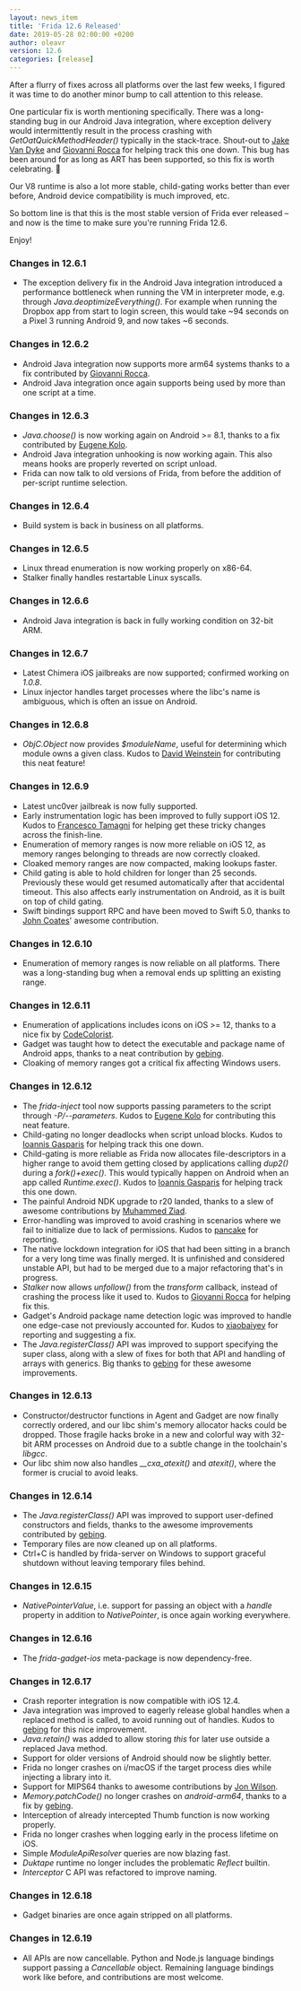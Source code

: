 ```yaml
---
layout: news_item
title: 'Frida 12.6 Released'
date: 2019-05-28 02:00:00 +0200
author: oleavr
version: 12.6
categories: [release]
---
```


After a flurry of fixes across all platforms over the last few weeks,
I figured it was time to do another minor bump to call attention to
this release.

One particular fix is worth mentioning specifically. There was a long-
standing bug in our Android Java integration, where exception delivery
would intermittently result in the process crashing with
*GetOatQuickMethodHeader()* typically in the stack-trace. Shout-out to
[Jake Van Dyke][] and [Giovanni Rocca][] for helping track this one
down. This bug has been around for as long as ART has been supported,
so this fix is worth celebrating. 🎉

Our V8 runtime is also a lot more stable, child-gating works better
than ever before, Android device compatibility is much improved, etc.

So bottom line is that this is the most stable version of Frida ever
released – and now is the time to make sure you're running Frida 12.6.

Enjoy!

### Changes in 12.6.1

- The exception delivery fix in the Android Java integration introduced
  a performance bottleneck when running the VM in interpreter mode, e.g.
  through *Java.deoptimizeEverything()*. For example when running the
  Dropbox app from start to login screen, this would take ~94 seconds
  on a Pixel 3 running Android 9, and now takes ~6 seconds.

### Changes in 12.6.2

- Android Java integration now supports more arm64 systems thanks to a
  fix contributed by [Giovanni Rocca][].
- Android Java integration once again supports being used by more than
  one script at a time.

### Changes in 12.6.3

- *Java.choose()* is now working again on Android >= 8.1, thanks to a
  fix contributed by [Eugene Kolo][].
- Android Java integration unhooking is now working again. This also
  means hooks are properly reverted on script unload.
- Frida can now talk to old versions of Frida, from before the addition
  of per-script runtime selection.

### Changes in 12.6.4

- Build system is back in business on all platforms.

### Changes in 12.6.5

- Linux thread enumeration is now working properly on x86-64.
- Stalker finally handles restartable Linux syscalls.

### Changes in 12.6.6

- Android Java integration is back in fully working condition on 32-bit ARM.

### Changes in 12.6.7

- Latest Chimera iOS jailbreaks are now supported; confirmed working on *1.0.8*.
- Linux injector handles target processes where the libc's name is ambiguous,
  which is often an issue on Android.

### Changes in 12.6.8

- *ObjC.Object* now provides *$moduleName*, useful for determining which module
  owns a given class. Kudos to [David Weinstein][] for contributing this neat
  feature!

### Changes in 12.6.9

- Latest unc0ver jailbreak is now fully supported.
- Early instrumentation logic has been improved to fully support iOS 12. Kudos
  to [Francesco Tamagni][] for helping get these tricky changes across the
  finish-line.
- Enumeration of memory ranges is now more reliable on iOS 12, as memory ranges
  belonging to threads are now correctly cloaked.
- Cloaked memory ranges are now compacted, making lookups faster.
- Child gating is able to hold children for longer than 25 seconds. Previously
  these would get resumed automatically after that accidental timeout. This also
  affects early instrumentation on Android, as it is built on top of child
  gating.
- Swift bindings support RPC and have been moved to Swift 5.0, thanks to
  [John Coates][]' awesome contribution.

### Changes in 12.6.10

- Enumeration of memory ranges is now reliable on all platforms. There was a
  long-standing bug when a removal ends up splitting an existing range.

### Changes in 12.6.11

- Enumeration of applications includes icons on iOS >= 12, thanks to a nice fix
  by [CodeColorist][].
- Gadget was taught how to detect the executable and package name of Android
  apps, thanks to a neat contribution by [gebing][].
- Cloaking of memory ranges got a critical fix affecting Windows users.

### Changes in 12.6.12

- The *frida-inject* tool now supports passing parameters to the script through
  *-P/--parameters*. Kudos to [Eugene Kolo][] for contributing this neat
  feature.
- Child-gating no longer deadlocks when script unload blocks. Kudos to
  [Ioannis Gasparis][] for helping track this one down.
- Child-gating is more reliable as Frida now allocates file-descriptors in a
  higher range to avoid them getting closed by applications calling *dup2()*
  during a *fork()+exec()*. This would typically happen on Android when an app
  called *Runtime.exec()*. Kudos to [Ioannis Gasparis][] for helping track this
  one down.
- The painful Android NDK upgrade to r20 landed, thanks to a slew of awesome
  contributions by [Muhammed Ziad][].
- Error-handling was improved to avoid crashing in scenarios where we fail to
  initialize due to lack of permissions. Kudos to [pancake][] for reporting.
- The native lockdown integration for iOS that had been sitting in a branch for
  a very long time was finally merged. It is unfinished and considered unstable
  API, but had to be merged due to a major refactoring that's in progress.
- *Stalker* now allows *unfollow()* from the *transform* callback, instead of
  crashing the process like it used to. Kudos to [Giovanni Rocca][] for helping
  fix this.
- Gadget's Android package name detection logic was improved to handle one
  edge-case not previously accounted for. Kudos to [xiaobaiyey][] for reporting
  and suggesting a fix.
- The *Java.registerClass()* API was improved to support specifying the super
  class, along with a slew of fixes for both that API and handling of arrays
  with generics. Big thanks to [gebing][] for these awesome improvements.

### Changes in 12.6.13

- Constructor/destructor functions in Agent and Gadget are now finally correctly
  ordered, and our libc shim's memory allocator hacks could be dropped. Those
  fragile hacks broke in a new and colorful way with 32-bit ARM processes on
  Android due to a subtle change in the toolchain's *libgcc*.
- Our libc shim now also handles *__cxa_atexit()* and *atexit()*, where the
  former is crucial to avoid leaks.

### Changes in 12.6.14

- The *Java.registerClass()* API was improved to support user-defined
  constructors and fields, thanks to the awesome improvements contributed
  by [gebing][].
- Temporary files are now cleaned up on all platforms.
- Ctrl+C is handled by frida-server on Windows to support graceful shutdown
  without leaving temporary files behind.

### Changes in 12.6.15

- *NativePointerValue*, i.e. support for passing an object with a *handle*
  property in addition to *NativePointer*, is once again working everywhere.

### Changes in 12.6.16

- The *frida-gadget-ios* meta-package is now dependency-free.

### Changes in 12.6.17

- Crash reporter integration is now compatible with iOS 12.4.
- Java integration was improved to eagerly release global handles when a
  replaced method is called, to avoid running out of handles. Kudos to
  [gebing][] for this nice improvement.
- *Java.retain()* was added to allow storing *this* for later use outside a
  replaced Java method.
- Support for older versions of Android should now be slightly better.
- Frida no longer crashes on i/macOS if the target process dies while injecting
  a library into it.
- Support for MIPS64 thanks to awesome contributions by [Jon Wilson][].
- *Memory.patchCode()* no longer crashes on *android-arm64*, thanks to a fix by
  [gebing][].
- Interception of already intercepted Thumb function is now working properly.
- Frida no longer crashes when logging early in the process lifetime on iOS.
- Simple *ModuleApiResolver* queries are now blazing fast.
- *Duktape* runtime no longer includes the problematic *Reflect* builtin.
- *Interceptor* C API was refactored to improve naming.

### Changes in 12.6.18

- Gadget binaries are once again stripped on all platforms.

### Changes in 12.6.19

- All APIs are now cancellable. Python and Node.js language bindings support
  passing a *Cancellable* object. Remaining language bindings work like before,
  and contributions are most welcome.


[Jake Van Dyke]: https://twitter.com/giantpune
[Giovanni Rocca]: https://twitter.com/iGio90
[Eugene Kolo]: https://twitter.com/eugenekolo
[David Weinstein]: https://twitter.com/insitusec
[Francesco Tamagni]: https://twitter.com/bezjaje
[John Coates]: https://twitter.com/JohnCoatesDev
[CodeColorist]: https://twitter.com/CodeColorist
[gebing]: https://github.com/gebing
[Ioannis Gasparis]: https://github.com/igasparis
[Muhammed Ziad]: https://github.com/muhzii
[pancake]: https://twitter.com/trufae
[xiaobaiyey]: https://github.com/xiaobaiyey
[Jon Wilson]: https://github.com/jonwilson030981
